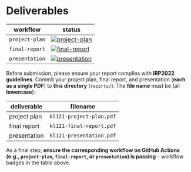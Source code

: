 # Deliverables

| workflow | status |
| - | - |
| `project-plan` | [![project-plan](https://github.com/ese-msc-2021/irp-kl121/actions/workflows/project-plan.yml/badge.svg)](https://github.com/ese-msc-2021/irp-kl121/actions/workflows/project-plan.yml) |
| `final-report` | [![final-report](https://github.com/ese-msc-2021/irp-kl121/actions/workflows/final-report.yml/badge.svg)](https://github.com/ese-msc-2021/irp-kl121/actions/workflows/final-report.yml) |
| `presentation` | [![presentation](https://github.com/ese-msc-2021/irp-kl121/actions/workflows/presentation.yml/badge.svg)](https://github.com/ese-msc-2021/irp-kl121/actions/workflows/presentation.yml) |

Before submission, please ensure your report complies with **IRP2022 guidelines**. Commit your project plan, final report, and presentation (**each as a single PDF**) to **this directory** (`reports/`). The **file name** must be (all **lowercase**):

| deliverable | filename |
| - | - |
| project plan | `kl121-project-plan.pdf` |
| final report | `kl121-final-report.pdf` |
| presentation | `kl121-presentation.pdf` |

As a final step, **ensure the corresponding workflow on GitHub Actions (e.g., `project-plan`, `final-report`, or `presentation`) is passing** - workflow badges in the table above.
